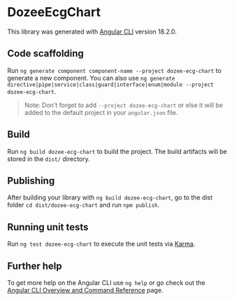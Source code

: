 # DozeeEcgChart

This library was generated with [Angular CLI](https://github.com/angular/angular-cli) version 18.2.0.

## Code scaffolding

Run `ng generate component component-name --project dozee-ecg-chart` to generate a new component. You can also use `ng generate directive|pipe|service|class|guard|interface|enum|module --project dozee-ecg-chart`.
> Note: Don't forget to add `--project dozee-ecg-chart` or else it will be added to the default project in your `angular.json` file. 

## Build

Run `ng build dozee-ecg-chart` to build the project. The build artifacts will be stored in the `dist/` directory.

## Publishing

After building your library with `ng build dozee-ecg-chart`, go to the dist folder `cd dist/dozee-ecg-chart` and run `npm publish`.

## Running unit tests

Run `ng test dozee-ecg-chart` to execute the unit tests via [Karma](https://karma-runner.github.io).

## Further help

To get more help on the Angular CLI use `ng help` or go check out the [Angular CLI Overview and Command Reference](https://angular.dev/tools/cli) page.
